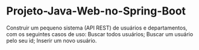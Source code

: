 # Projeto-Java-Web-no-Spring-Boot
Construir um pequeno sistema (API REST) de usuários e departamentos, com os seguintes casos de uso:  Buscar todos usuários; Buscar um usuário pelo seu id; Inserir um novo usuário.
